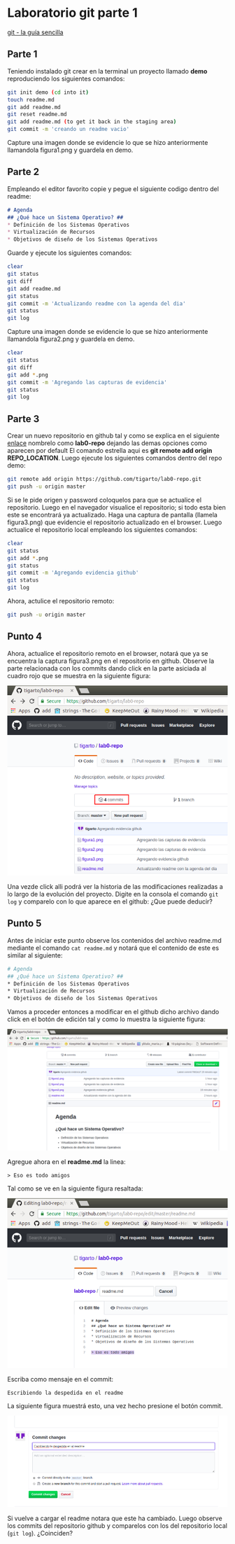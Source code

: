 # Laboratorio git parte 1

[git - la guía sencilla](http://rogerdudler.github.io/git-guide/index.es.html)

## Parte 1 ## 

Teniendo instalado git crear en la terminal un proyecto llamado **demo** reproduciendo los siguientes comandos:

```bash
git init demo (cd into it)
touch readme.md
git add readme.md
git reset readme.md
git add readme.md (to get it back in the staging area)
git commit -m 'creando un readme vacio'
```
Capture una imagen donde se evidencie lo que se hizo anteriormente llamandola figura1.png y guardela en demo.

## Parte 2 ##

Empleando el editor favorito copie y pegue el siguiente codigo dentro del readme:

```markdown
# Agenda
## ¿Qué hace un Sistema Operativo? ##
* Definición de los Sistemas Operativos
* Virtualización de Recursos
* Objetivos de diseño de los Sistemas Operativos
```

Guarde y ejecute los siguientes comandos:

```bash
clear
git status 
git diff
git add readme.md 
git status 
git commit -m 'Actualizando readme con la agenda del dia'
git status 
git log
```

Capture una imagen donde se evidencie lo que se hizo anteriormente llamandola figura2.png y guardela en demo.

```bash
clear
git status
git diff
git add *.png
git commit -m 'Agregando las capturas de evidencia'
git status
git log
```

## Parte 3 ##

Crear un nuevo repositorio en github tal y como se explica en el siguiente [enlace](https://help.github.com/en/articles/adding-an-existing-project-to-github-using-the-command-line) nombrelo como **lab0-repo**
dejando las demas opciones como aparecen por default El comando estrella aqui es **git remote add origin REPO_LOCATION**. Luego ejecute los siguientes comandos dentro del repo demo:


```bash
git remote add origin https://github.com/tigarto/lab0-repo.git 
git push -u origin master
```

Si se le pide origen y password coloquelos para que se actualice el repositorio. Luego en el navegador visualice el repositorio; si todo esta bien este se encontrará ya actualizado. Haga una captura de pantalla (llamela figura3.png) que evidencie el repositorio actualizado en el browser. Luego actualice el repositorio local empleando los siguientes comandos:

```bash
clear
git status
git add *.png
git status
git commit -m 'Agregando evidencia github'
git status
git log
```
Ahora, actulice el repositorio remoto:

```bash
git push -u origin master
```

## Punto 4 ##

Ahora, actualice el repositorio remoto en el browser, notará que ya se encuentra la captura figura3.png en el repositorio en github. Observe la parte relacionada con los commits dando click en la parte asiciada al cuadro rojo que se muestra en la siguiente figura:

![fig_commits](comits-history.png)

Una vezde click alli podrá ver la historia de las modificaciones realizadas a lo largo de la evolución del proyecto. Digite en la consola el comando ```git log``` y comparelo con lo que aparece en el github: ¿Que puede deducir?


## Punto 5 ##

Antes de iniciar este punto observe los contenidos del archivo readme.md mediante el comando ```cat readme.md``` y notará que el contenido de este es similar al siguiente:

```bash
# Agenda
## ¿Qué hace un Sistema Operativo? ##
* Definición de los Sistemas Operativos
* Virtualización de Recursos
* Objetivos de diseño de los Sistemas Operativos
```

Vamos a proceder entonces a modificar en el github dicho archivo dando click en el botón de edición tal y como lo muestra la siguiente figura:


![edicion](edicion.png)

Agregue ahora en el **readme.md** la linea:

```
> Eso es todo amigos
```
Tal como se ve en la siguiente figura resaltada:

![add_linea](add_linea.png)

Escriba como mensaje en el commit: 

```
Escribiendo la despedida en el readme
```

La siguiente figura muestrá esto, una vez hecho presione el botón commit. 

![commit](commit.png)

Si vuelve a cargar el readme notara que este ha cambiado. Luego observe los commits del repositorio github y comparelos con los del repositorio local (```git log```). ¿Coinciden?








